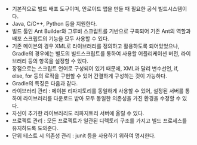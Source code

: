 - 기본적으로 빌드 배포 도구이며, 안로이드 앱을 만들 때 필요한 공식 빌드시스템이다.
- Java, C/C++, Python 등을 지원한다.
- 빌드 툴인 Ant Builder와 그루비 스크립트를 기반으로 구축되어 기존 Ant의 역할과 배포 스크립트의 기능을 모두 사용할 수 있다.
- 기존 메이븐의 경우 XML로 라이브러리를 정의하고 활용하도록 되어있었으나, Gradle의 경우에는 별도의 빌드스크립트를 통하여 사용할 어플리케이션 버전, 라이브러리 등의 항목을 설정할 수 있다.
- 장점으로는 스크립트 언어로 구성되어 있기 때문에, XML과 달리 변수선언, if, else, for 등의 로직을 구현할 수 있어 간결하게 구성하는 것이 가능하다.
- Gradle의 특징은 다음과 같다.
- 라이브러리 관리 : 메이븐 리파지토리를 동일하게 사용할 수 있어, 설정된 서버를 통하여 라이브러리를 다운로드 받아 모두 동일한 의존성을 가진 환경을 수정할 수 있다.
- 자신이 추가한 라이브러리도 리파지토리 서버에 올릴 수 있다.
- 프로젝트 관리 : 모든 프로젝트가 일관된 디렉토리 구조를 가지고 빌드 프로세스를 유지하도록 도와준다.
- 단위 테스트 시 의존성 관리 : junit 등을 사용하기 위하여 명시한다.
